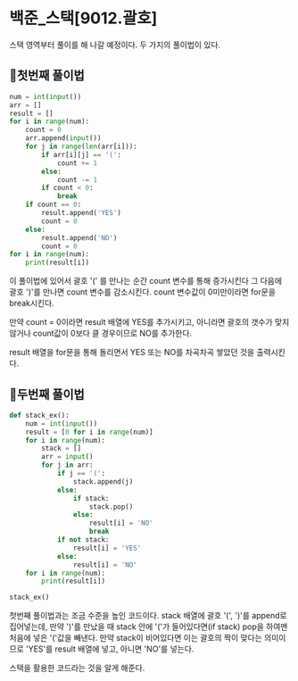 # 백준_스택[9012.괄호]

스택 영역부터 풀이를 해 나갈 예정이다. 두 가지의 풀이법이 있다.

## 🍕첫번째 풀이법

```python
num = int(input())
arr = []
result = []
for i in range(num):
    count = 0
    arr.append(input())
    for j in range(len(arr[i])):
        if arr[i][j] == '(':
            count += 1
        else:
            count -= 1
        if count < 0:
            break
    if count == 0:
        result.append('YES')
        count = 0
    else:
        result.append('NO')
        count = 0
for i in range(num):
    print(result[i])
```

이 풀이법에 있어서 괄호 '(' 를 만나는 순간 count 변수를 통해 증가시킨다
그 다음에 괄호 ')'를 만나면 count 변수를 감소시킨다.
count 변수값이 0미만이라면 for문을 break시킨다.

만약 count = 0이라면 result 배열에 YES를 추가시키고, 아니라면 괄호의 갯수가 맞지 않거나 count값이 0보다 클 경우이므로 NO를 추가한다.

result 배열을 for문을 통해 돌리면서 YES 또는 NO를 차곡차곡 쌓았던 것을 출력시킨다.

## 🍕두번째 풀이법

```python
def stack_ex():
    num = int(input())
    result = [0 for i in range(num)]
    for i in range(num):
        stack = []
        arr = input()
        for j in arr:
            if j == '(':
                stack.append(j)
            else:
                if stack:
                    stack.pop()
                else:
                    result[i] = 'NO'
                    break
            if not stack:
                result[i] = 'YES'
            else:
                result[i] = 'NO'
    for i in range(num):
        print(result[i])

stack_ex()
```

첫번째 풀이법과는 조금 수준을 높인 코드이다.
stack 배열에 괄호 '(', ')'를 append로 집어넣는데, 만약 ')'를 만났을 때 stack 안에 '('가 들어있다면(if stack)
pop을 하여맨 처음에 넣은 '('값을 빼낸다.
만약 stack이 비어있다면 이는 괄호의 짝이 맞다는 의미이므로 'YES'를 result 배열에 넣고, 아니면 'NO'를 넣는다.

스택을 활용한 코드라는 것을 알게 해준다.